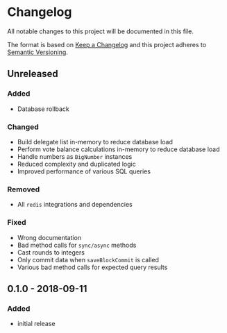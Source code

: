 # Changelog

All notable changes to this project will be documented in this file.

The format is based on [Keep a Changelog](http://keepachangelog.com/en/1.0.0/)
and this project adheres to [Semantic Versioning](http://semver.org/spec/v2.0.0.html).

## Unreleased

### Added
- Database rollback

### Changed
- Build delegate list in-memory to reduce database load
- Perform vote balance calculations in-memory to reduce database load
- Handle numbers as `BigNumber` instances
- Reduced complexity and duplicated logic
- Improved performance of various SQL queries

### Removed
- All `redis` integrations and dependencies

### Fixed
- Wrong documentation
- Bad method calls for `sync/async` methods
- Cast rounds to integers
- Only commit data when `saveBlockCommit` is called
- Various bad method calls for expected query results

## 0.1.0 - 2018-09-11

### Added
- initial release
